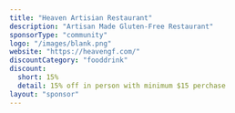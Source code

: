 ```yaml
---
title: "Heaven Artisian Restaurant"
description: "Artisan Made Gluten-Free Restaurant"
sponsorType: "community"
logo: "/images/blank.png"
website: "https://heavengf.com/"
discountCategory: "fooddrink"
discount:
  short: 15%
  detail: 15% off in person with minimum $15 perchase
layout: "sponsor"
---
```


